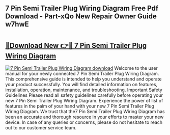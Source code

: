 ## 7 Pin Semi Trailer Plug Wiring Diagram Free Pdf Download - Part-xQo New Repair Owner Guide w7hwE

# <h2><a href="http://dfij0zt.blite.top/?on=7+Pin+Semi+Trailer+Plug+Wiring+Diagram">🔗Download New 👉🔴 7 Pin Semi Trailer Plug Wiring Diagram</a></h2>

[![7 Pin Semi Trailer Plug Wiring Diagram download](https://i.imgur.com/lujVjoI.png)](http://dfij0zt.blite.top/?on=7+Pin+Semi+Trailer+Plug+Wiring+Diagram)
Welcome to the user manual for your newly connected 7 Pin Semi Trailer Plug Wiring Diagram. This comprehensive guide is intended to help you understand and operate your product successfully. You will find detailed information on features, installation, operation, maintenance, and troubleshooting. Important Safety Guidelines Please read all safety guidelines carefully before operating your new 7 Pin Semi Trailer Plug Wiring Diagram. Experience the power of list of features in the palm of your hand with your new 7 Pin Semi Trailer Plug Wiring Diagram. We trust that the7 Pin Semi Trailer Plug Wiring Diagram has been an accurate and thorough resource in your efforts to master your new device. In case of any queries or concerns, please do not hesitate to reach out to our customer service team.
